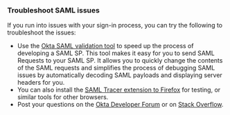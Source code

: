 ### Troubleshoot SAML issues

If you run into issues with your sign-in process, you can try the following to troubleshoot the issues:

* Use the [Okta SAML validation tool](http://saml.oktadev.com/) to speed up the process of developing a SAML SP.
  This tool makes it easy for you to send SAML Requests to your SAML SP. It allows you to quickly change the contents of the SAML requests and simplifies the process of debugging SAML issues by automatically decoding SAML payloads and displaying server headers for you.
* You can also install the [SAML Tracer extension to Firefox](https://addons.mozilla.org/en-US/firefox/addon/saml-tracer/) for testing, or similar tools for other browsers.
* Post your questions on the [Okta Developer Forum](https://devforum.okta.com/search?q=saml) or on [Stack Overflow](https://stackoverflow.com/search?q=saml+okta).
